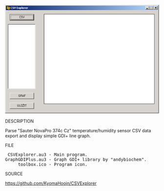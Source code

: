 ![CSV Explorer](https://github.com/KyomaHooin/CSVExplorer/raw/master/csvexplorer_screenshot.png "screenshot")

DESCRIPTION

Parse "Sauter NovaPro 374c Cz" temperature/humidity sensor CSV data export and display simple GDI+ line graph.

FILE

<pre>
 CSVExplorer.au3 - Main program.
GraphGDIPlus.au3 - Graph GDI+ library by "andybiochem".
     toolbox.ico - Program icon.
</pre>

SOURCE

https://github.com/KyomaHooin/CSVExplorer


